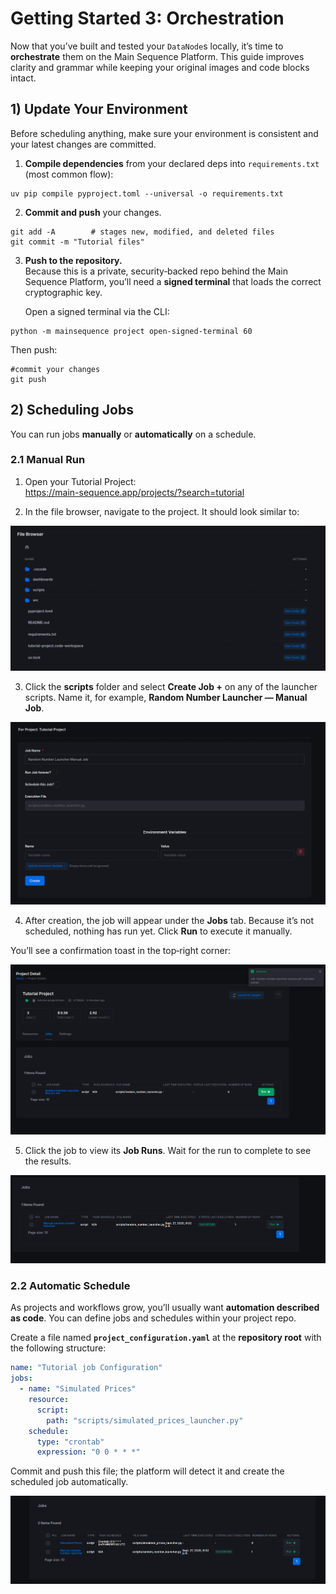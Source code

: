 # Getting Started 3: Orchestration

Now that you’ve built and tested your `DataNode`s locally, it’s time to **orchestrate** them on the Main Sequence Platform. This guide improves clarity and grammar while keeping your original images and code blocks intact.

## 1) Update Your Environment

Before scheduling anything, make sure your environment is consistent and your latest changes are committed.

1. **Compile dependencies** from your declared deps into `requirements.txt` (most common flow):

```shell
uv pip compile pyproject.toml --universal -o requirements.txt
```

2. **Commit and push** your changes.

```shell
git add -A        # stages new, modified, and deleted files
git commit -m "Tutorial files"
```

3. **Push to the repository.**  
   Because this is a private, security‑backed repo behind the Main Sequence Platform, you’ll need a **signed terminal** that loads the correct cryptographic key.

   Open a signed terminal via the CLI:

```shell
python -m mainsequence project open-signed-terminal 60
```

   Then push:

```shell
#commit your changes
git push
```

## 2) Scheduling Jobs

You can run jobs **manually** or **automatically** on a schedule.

### 2.1 Manual Run

1. Open your Tutorial Project:  
   https://main-sequence.app/projects/?search=tutorial

2. In the file browser, navigate to the project. It should look similar to:

![img.png](project_file_browser.png)

3. Click the **scripts** folder and select **Create Job +** on any of the launcher scripts. Name it, for example, **Random Number Launcher — Manual Job**.

![img.png](random_number_launcher_create_job.png)

4. After creation, the job will appear under the **Jobs** tab. Because it’s not scheduled, nothing has run yet. Click **Run** to execute it manually.

You’ll see a confirmation toast in the top‑right corner:

![img.png](job_run_confirmation.png)

5. Click the job to view its **Job Runs**. Wait for the run to complete to see the results.

![img.png](manual_job.png)

### 2.2 Automatic Schedule

As projects and workflows grow, you’ll usually want **automation described as code**. You can define jobs and schedules within your project repo.

Create a file named **`project_configuration.yaml`** at the **repository root** with the following structure:

```yaml
name: "Tutorial job Configuration"
jobs:
  - name: "Simulated Prices"
    resource:
      script:
        path: "scripts/simulated_prices_launcher.py"
    schedule:
      type: "crontab"
      expression: "0 0 * * *"
```

Commit and push this file; the platform will detect it and create the scheduled job automatically.

![img.png](automatic_job_schedule.png)
